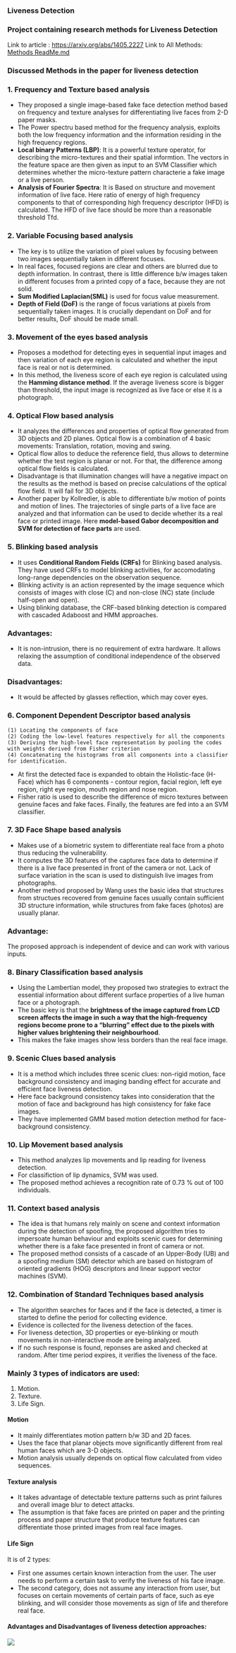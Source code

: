 ### Liveness Detection

### Project containing research methods for Liveness Detection

Link to article : https://arxiv.org/abs/1405.2227
Link to All Methods: [Methods ReadMe.md](https://github.com/afrozchakure/liveness-detection/blob/master/Github_methods.md)

### Discussed Methods in the paper for liveness detection
### 1. Frequency and Texture based analysis  
* They proposed a single image-based fake face detection method based on frequency and texture analyses for differentiating live faces from 2-D paper masks.
* The Power spectru based method for the frequency analysis, exploits both the low frequency information and the information residing in the high frequency regions.
* **Local binary Patterns (LBP)**: It is a powerful texture operator, for describing the micro-textures and their spatial informtion. The vectors in the feature space are then given as input to an SVM Classifier which determines whether the micro-texture pattern characterie a fake image or a live person.
* **Analysis of Fourier Spectra**: It is Based on structure and movement information of live face. Here ratio of energy of high frequency components to that of corresponding high frequency descriptor (HFD) is calculated. The HFD of live face should be more than a reasonable threshold Tfd.

### 2. Variable Focusing based analysis  
* The key is to utilize the variation of pixel values by focusing between two images sequentially taken in different focuses.
* In real faces, focused regions are clear and others are blurred due to depth information. In contrast, there is little difference b/w images taken in different focuses from a printed copy of a face, because they are not solid.
* **Sum Modified Laplacian(SML)** is used for focus value measurement. 
* **Depth of Field (DoF)** is the range of focus variations at pixels from sequentially taken images. It is crucially dependant on DoF and for better results, DoF should be made small.

### 3. Movement of the eyes based analysis  
* Proposes a modethod for detecting eyes in sequential input images and then variation of each eye region is calculated and whether the input face is real or not is determined.
* In this method, the liveness score of each eye region is calculated using the **Hamming distance method**. If the average liveness score is bigger than threshold, the input image is recognized as live face or else it is a photograph.

### 4. Optical Flow based analysis  
* It analyzes the differences and properties of optical flow generated from 3D objects and 2D planes. Optical flow is a combination of 4 basic movements: Translation, rotation, moving and swing.
* Optical flow allos to deduce the reference field, thus allows to determine whether the test region is planar or not.
For that, the difference among optical flow fields is calculated.
* Disadvantage is that illumination changes will have a negative impact on the results as the method is based on precise calculations of the optical flow field. It will fail for 3D objects.
* Another paper by Kollredier, is able to differentiate b/w motion of points and motion of lines. The trajectories of single parts of a live face are analyzed and that information can be used to decide whether its a real face or printed image. Here **model-based Gabor decomposition and SVM for detection of face parts** are used.

### 5. Blinking based analysis  
* It uses **Conditional Random Fields (CRFs)** for Blinking based analysis. They have used CRFs to model blinking activities, for accomodating long-range dependencies on the observation sequence.
* Blinking activity is an action represented by the image sequence which consists of images with close (C) and non-close (NC) state (include half-open and open).
* Using blinking database, the CRF-based blinking detection is compared with cascaded Adaboost and HMM approaches.

### Advantages:  
* It is non-intrusion, there is no requirement of extra hardware. It allows relaxing the assumption of conditional independence of the observed data.
### Disadvantages:
* It would be affected by glasses reflection, which may cover eyes.

### 6. Component Dependent Descriptor based analysis  
```It consists of four steps:   
(1) Locating the components of face  
(2) Coding the low-level features respectively for all the components  
(3) Deriving the high-level face representation by pooling the codes with weights derived from Fisher criterion  
(4) Concatenating the histograms from all components into a classifier for identification.
```  
* At first the detected face is expanded to obtain the Holistic-face (H-Face) which has 6 components - contour region, facial region, left eye region, right eye region, mouth region and nose region.
* Fisher ratio is used to describe the difference of micro textures between genuine faces and fake faces. Finally, the features are fed into a an SVM classifier.

### 7. 3D Face Shape based analysis  
* Makes use of a biometric system to differentiate real face from a photo thus reducing the vulnerability.
* It computes the 3D features of the captures face data to determine if there is a live face presented in front of the camera or not. Lack of surface variation in the scan is used to distinguish live images from photographs.
* Another method proposed by Wang uses the basic idea that structures from structues recovered from genuine faces usually contain sufficient 3D structure information, while structures from fake faces (photos) are usually planar.
### **Advantage:**  
The proposed approach is independent of device and can work with various inputs.
  
### 8. Binary Classification based analysis  
* Using the Lambertian model, they proposed two strategies to extract the essential information about different surface properties of a live human face or a photograph.
* The basic key is that the **brightness of the image captured from LCD screen affects the image in such a way that the high-frequency regions become prone to a “blurring” effect due to the pixels with higher values brightening their neighbourhood**. 
* This makes the fake images show less borders than the real face image.

### 9. Scenic Clues based analysis  
* It is a method which includes three scenic clues: non-rigid motion, face background consistency and imaging banding effect for accurate and efficient face liveness detection.
* Here face background consistency takes into consideration that the motion of face and background has high consistency for fake face images.
* They have implemented GMM based motion detection method for face-background consistency.

### 10. Lip Movement based analysis
* This method analyzes lip movements and lip reading for liveness detection.
* For classifiction of lip dynamics, SVM was used.
* The  proposed method achieves a recognition rate of 0.73 % out of 100 individuals.

### 11. Context based analysis
* The idea is that humans rely mainly on scene and context information during the detection of spoofing, the proposed algorithm tries to impersoate human behaviour and exploits scenic cues for determining whether there is a fake face presented in front of camera or not.
* The proposed method consists of a cascade of an Upper-Body (UB) and a spoofing medium (SM) detector which are based on histogram of oriented gradients (HOG) descriptors and linear support vector machines (SVM).

### 12. Combination of Standard Techniques based analysis
* The algorithm searches for faces and if the face is detected, a timer is started to define the period for collecting evidence.
* Evidence is collected for the liveness detection of the faces.
* For liveness detection, 3D properties or eye-blinking or mouth movements in non-interactive mode are being analyzed. 
* If no such response is found, reponses are asked and checked at random. After time period expires, it verifies the liveness of the face.

### Mainly 3 types of indicators are used:
1. Motion.
2. Texture.
3. Life Sign.

#### Motion
* It mainly differentiates motion pattern b/w 3D and 2D faces.
* Uses the face that planar objects move significantly different from real human faces which are 3-D objects. 
* Motion analysis usually depends on optical flow calculated from video sequences.

#### Texture analysis
* It takes advantage of detectable texture patterns such as print failures and overall image blur to detect attacks.
* The assumption is that fake faces are printed on paper and the printing process and paper structure that produce texture features can differentiate those printed images from real face images.

#### Life Sign
It is of 2 types:
* First one assumes certain known interaction from the user. The user needs to perform a certain task to verify the liveness of his face image.
* The second category, does not assume any interaction from user, but focuses on certain movements of certain parts of face, such as eye blinking, and will consider those movements as sign of life and therefore real face.

#### Advantages and Disadvantages of liveness detection approaches:  
![](extras/liveness.png)
